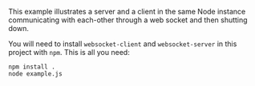 
This example illustrates a server and a client in the same Node
instance communicating with each-other through a web socket and then
shutting down.

You will need to install ``websocket-client`` and ``websocket-server``
in this project with ``npm``.  This is all you need:

    npm install .
    node example.js

